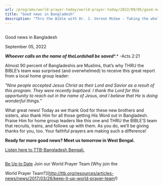 ```yaml
---
url: /programs/world-prayer-today/world-prayer-today/2022/09/05/good-news-in-bangladesh
title: "Good news in Bangladesh"
description: "Thru the Bible with Dr. J. Vernon McGee - Taking the whole Word to the whole world"
---
```







## 
 Good news in Bangladesh


September 05, 2022




***W******hoever calls on the name of the******Lord******shall be saved****.* -Acts 2:21

Almost 90 percent of Bangladeshis are Muslims, that’s why THRU the BIBLE’s team was surprised (and overwhelmed) to receive this great report from a local home group leader:

*"Nine people accepted Jesus Christ as their Lord and Savior as a result of this program. They were recently baptized. I thank the Lord for this opportunity to reach out in the name of Jesus, and I believe that He is doing wonderful things.”*

What great news! Today as we thank God for these new brothers and sisters, also thank Him for all those getting His Word out in Bangladesh. Praise Him for home group leaders like this one and THRU the BIBLE’S team that recruits, trains, and follows up with them. As you do, we’ll be giving thanks for you, too. Your faithful prayers are making such a difference!

**Ready for more good news? Meet us tomorrow in West Bengal.**

[Listen here to TTB-Bangladesh Bengali.](https://ttb.twr.org/home/day,0424/language,BEN-MUS)







## 




[Be Up to Date](http://feeds.feedburner.com/WorldPrayerToday "World Prayer Today RSS Feed")
Join our World Prayer Team
[Why join the  

World Prayer Team?](http://ttb.org/resources/articles-news/news/2017/03/26/keep-it-up-world-prayer-team!)




